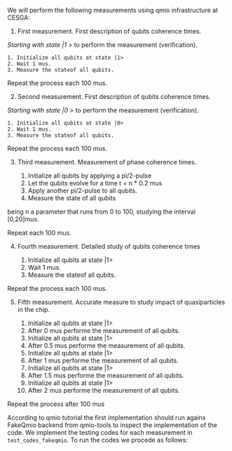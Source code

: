 We will perform the following measurements using qmio infrastructure at CESGA: 

1. First measurement. First description of qubits coherence times.

*Starting with state |1 >* to perform the measurement (verification).

    1. Initialize all qubits at state |1>
    2. Wait 1 mus.
    3. Measure the stateof all qubits.

Repeat the process each 100 mus.


2. Second measurement. First description of qubits coherence times.


*Starting with state |0 >* to perform the measurement (verification).

    1. Initialize all qubits at state |0>
    2. Wait 1 mus.
    3. Measure the stateof all qubits.

Repeat the process each 100 mus.


3. Third measurement. Measurement of phase coherence times.

    1. Initialize all qubits by applying a pi/2-pulse
    2. Let the qubits evolve for a time t = n * 0.2 mus
    3. Apply another pi/2-pulse to all qubits.
    4. Measure the state of all qubits

being n a parameter that runs from 0 to 100, studying the interval [0,20]mus.

Repeat each 100 mus.


4. Fourth measurement. Detailed study of qubits coherence times

    1. Initialize all qubits at state |1>
    2. Wait 1 mus.
    3. Measure the stateof all qubits.

Repeat the process each 100 mus.


5. Fifth measurement. Accurate measure to study impact of quasiparticles in the chip.

    1. Initialize all qubits at state |1>
    2. After 0 mus performe the measurement of all qubits.
    3. Initialize all qubits at state |1>
    4. After 0.5 mus performe the measurement of all qubits.
    5. Initialize all qubits at state |1>
    6. After 1 mus performe the measurement of all qubits.
    7. Initialize all qubits at state |1>
    8. After 1.5 mus performe the measurement of all qubits.
    9. Initialize all qubits at state |1>
    10. After 2 mus performe the measurement of all qubits.

Repeat the process after 100 mus


According to qmio tutorial the first implementation should run agains FakeQmio backend from qmio-tools to inspect the implementation of the code. We implement the testing codes for each measurement in ```test_codes_fakeqmio```. To run the codes we procede as follows:




